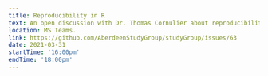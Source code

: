 ```yaml
---
title: Reproducibility in R
text: An open discussion with Dr. Thomas Cornulier about reproducibility in R. 
location: MS Teams.
link: https://github.com/AberdeenStudyGroup/studyGroup/issues/63
date: 2021-03-31
startTime: '16:00pm'
endTime: '18:00pm'
---
```

